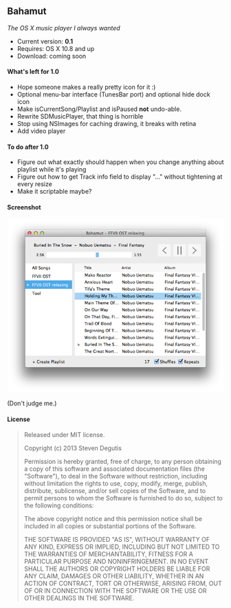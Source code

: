 ## Bahamut

*The OS X music player I always wanted*

* Current version: **0.1**
* Requires: OS X 10.8 and up
* Download: coming soon

#### What's left for 1.0

- Hope someone makes a really pretty icon for it :)
- Optional menu-bar interface (TunesBar port) and optional hide dock icon
- Make isCurrentSong/Playlist and isPaused **not** undo-able.
- Rewrite SDMusicPlayer, that thing is horrible
- Stop using NSImages for caching drawing, it breaks with retina
- Add video player

#### To do after 1.0

- Figure out what exactly should happen when you change anything about playlist while it's playing
- Figure out how to get Track info field to display "..." without tightening at every resize
- Make it scriptable maybe?

#### Screenshot

![bahamutapp.png](bahamutapp.png)

(Don't judge me.)

#### License

> Released under MIT license.
>
> Copyright (c) 2013 Steven Degutis
>
> Permission is hereby granted, free of charge, to any person obtaining a copy
> of this software and associated documentation files (the "Software"), to deal
> in the Software without restriction, including without limitation the rights
> to use, copy, modify, merge, publish, distribute, sublicense, and/or sell
> copies of the Software, and to permit persons to whom the Software is
> furnished to do so, subject to the following conditions:
>
> The above copyright notice and this permission notice shall be included in
> all copies or substantial portions of the Software.
>
> THE SOFTWARE IS PROVIDED "AS IS", WITHOUT WARRANTY OF ANY KIND, EXPRESS OR
> IMPLIED, INCLUDING BUT NOT LIMITED TO THE WARRANTIES OF MERCHANTABILITY,
> FITNESS FOR A PARTICULAR PURPOSE AND NONINFRINGEMENT. IN NO EVENT SHALL THE
> AUTHORS OR COPYRIGHT HOLDERS BE LIABLE FOR ANY CLAIM, DAMAGES OR OTHER
> LIABILITY, WHETHER IN AN ACTION OF CONTRACT, TORT OR OTHERWISE, ARISING FROM,
> OUT OF OR IN CONNECTION WITH THE SOFTWARE OR THE USE OR OTHER DEALINGS IN
> THE SOFTWARE.
